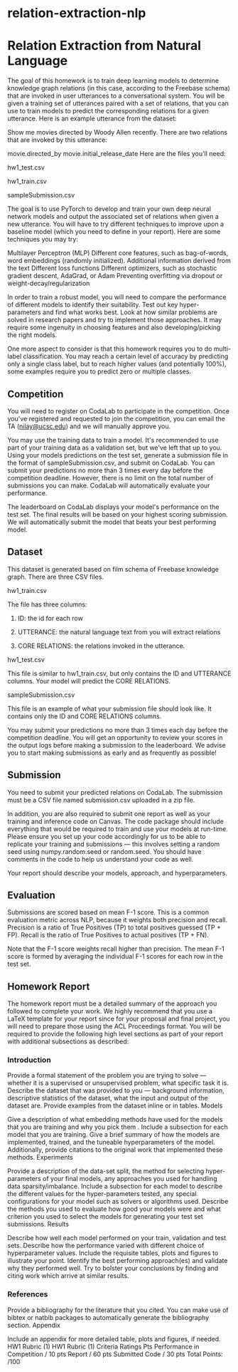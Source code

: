 # relation-extraction-nlp

# Relation Extraction from Natural Language
The goal of this homework is to train deep learning models to determine knowledge graph relations (in this case, according to the Freebase schema) that are invoked in user utterances to a conversational system. You will be given a training set of utterances paired with a set of relations, that you can use to train models to predict the corresponding relations for a given utterance. Here is an example utterance from the dataset:

Show me movies directed by Woody Allen recently.
There are two relations that are invoked by this utterance:

movie.directed_by
movie.initial_release_date
Here are the files you'll need:

hw1_test.csv

hw1_train.csv

sampleSubmission.csv 

The goal is to use PyTorch to develop and train your own deep neural network models and output the associated set of relations when given a new utterance. You will have to try different techniques to improve upon a baseline model (which you need to define in your report). Here are some techniques you may try:

Multilayer Perceptron (MLP)
Different core features, such as bag-of-words, word embeddings (randomly initialized).
Additional information derived from the text
Different loss functions
Different optimizers, such as stochastic gradient descent, AdaGrad, or Adam
Preventing overfitting via dropout or weight-decay/regularization
 

In order to train a robust model, you will need to compare the performance of different models to identify their suitability. Test out key hyper-parameters and find what works best. Look at how similar problems are solved in research papers and try to implement those approaches. It may require some ingenuity in choosing features and also developing/picking the right models.

One more aspect to consider is that this homework requires you to do multi-label classification. You may reach a certain level of accuracy by predicting only a single class label, but to reach higher values (and potentially 100%), some examples require you to predict zero or multiple classes.

## Competition
You will need to register on CodaLab to participate in the competition. Once you've registered and requested to join the competition, you can email the TA (nilay@ucsc.edu) and we will manually approve you.

You may use the training data to train a model. It's recommended to use part of your training data as a validation set, but we've left that up to you. Using your models predictions on the test set, generate a submission file in the format of sampleSubmission.csv, and submit on CodaLab. You can submit your predictions no more than 3 times every day before the competition deadline. However, there is no limit on the total number of submissions you can make. CodaLab will automatically evaluate your performance.

The leaderboard on CodaLab displays your model's performance on the test set. The final results will be based on your highest scoring submission. We will automatically submit the model that beats your best performing model.

## Dataset
This dataset is generated based on film schema of Freebase knowledge graph. There are three CSV files.

hw1_train.csv

The file has three columns:
1. ID: the id for each row

2. UTTERANCE: the natural language text from you will extract relations

3. CORE RELATIONS: the relations invoked in the utterance.

hw1_test.csv

This file is similar to hw1_train.csv, but only contains the ID and UTTERANCE columns. Your model will predict the CORE RELATIONS.

sampleSubmission.csv

This file is an example of what your submission file should look like. It contains only the ID and CORE RELATIONS columns.

You may submit your predictions no more than 3 times each day before the competition deadline. You will get an opportunity to review your scores in the output logs before making a submission to the leaderboard. We advise you to start making submissions as early and as frequently as possible!

## Submission
You need to submit your predicted relations on CodaLab. The submission must be a CSV file named submission.csv uploaded in a zip file.

In addition, you are also required to submit one report as well as your training and inference code on Canvas. The code package should include everything that would be required to train and use your models at run-time. Please ensure you set up your code accordingly for us to be able to replicate your training and submissions — this involves setting a random seed using numpy.random.seed or random.seed. You should have comments in the code to help us understand your code as well.

Your report should describe your models, approach, and hyperparameters. 

## Evaluation
Submissions are scored based on mean F-1 score. This is a common evaluation metric across NLP, because it weights both precision and recall. Precision is a ratio of True Positives (TP) to total positives guessed (TP + FP). Recall is the ratio of True Positives to actual positives (TP + FN).


Note that the F-1 score weights recall higher than precision. The mean F-1 score is formed by averaging the individual F-1 scores for each row in the test set.

## Homework Report
The homework report must be a detailed summary of the approach you followed to complete your work. We highly recommend that you use a LaTeX template for your report since for your proposal and final project, you will need to prepare those using the ACL Proceedings format. You will be required to provide the following high level sections as part of your report with additional subsections as described:

### Introduction

Provide a formal statement of the problem you are trying to solve — whether it is a supervised or unsupervised problem, what specific task it is.
Describe the dataset that was provided to you — background information, descriptive statistics of the dataset, what the input and output of the dataset are. Provide examples from the dataset inline or in tables.
Models

Give a description of what embedding methods have used for the models that you are training and why you pick them .
Include a subsection for each model that you are training. Give a brief summary of how the models are implemented, trained, and the tuneable hyperparameters of the model. Additionally, provide citations to the original work that implemented these methods.
Experiments

Provide a description of the data-set split, the method for selecting hyper- parameters of your final models, any approaches you used for handling data sparsity/imbalance.
Include a subsection for each model to describe the different values for the hyper-parameters tested, any special configurations for your model such as solvers or algorithms used.
Describe the methods you used to evaluate how good your models were and what criterion you used to select the models for generating your test set submissions.
Results

Describe how well each model performed on your train, validation and test sets. Describe how the performance varied with different choice of hyperparameter values. Include the requisite tables, plots and figures to illustrate your point.
Identify the best performing approach(es) and validate why they performed well. Try to bolster your conclusions by finding and citing work which arrive at similar results.
### References

Provide a bibliography for the literature that you cited. You can make use of bibtex or natbib packages to automatically generate the bibliography section.
Appendix

Include an appendix for more detailed table, plots and figures, if needed.
HW1 Rubric (1)
HW1 Rubric (1)
Criteria	Ratings	Pts
Performance in Competition
/ 10 pts
Report
/ 60 pts
Submitted Code
/ 30 pts
Total Points: /100
